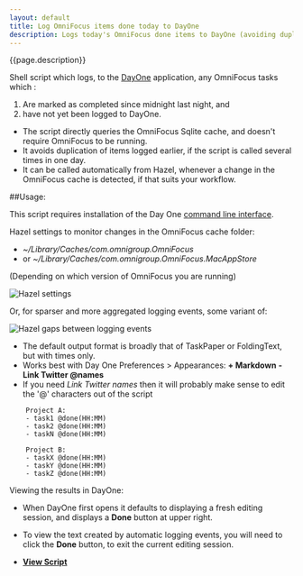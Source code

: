 ```yaml
---
layout: default
title: Log OmniFocus items done today to DayOne
description: Logs today's OmniFocus done items to DayOne (avoiding duplication)
---
```


{{page.description}}

Shell script which logs, to the [DayOne](http://dayoneapp.com) application, any OmniFocus tasks which :

1.	Are marked as completed since midnight last night, and
2.	have not yet been logged to DayOne.

- The script directly queries the OmniFocus Sqlite cache, and doesn't require OmniFocus to be running.
- It avoids duplication of items logged earlier, if the script is called several times in one day.
- It can be called automatically from Hazel, whenever a change in the OmniFocus cache is detected, if that suits your workflow.

##Usage:

This script requires installation of the Day One [command line interface](http://dayoneapp.com/tools/).

Hazel settings to monitor changes in the OmniFocus cache folder:
- *~/Library/Caches/com.omnigroup.OmniFocus*
- or *~/Library/Caches/com.omnigroup.OmniFocus.MacAppStore*

(Depending on which version of OmniFocus you are running)

![Hazel settings](https://raw.github.com/RobTrew/tree-tools/master/OmniFocus%20scripts/Shell%20scripts%20for%20Geektool%20or%20logging/HazelSettings4DayOneLog.png)

Or, for sparser and more aggregated logging events, some variant of:

![Hazel gaps between logging events](https://raw.github.com/RobTrew/tree-tools/master/OmniFocus%20scripts/Shell%20scripts%20for%20Geektool%20or%20logging/HazelLoggingIntervals.png)

- The default output format is broadly that of TaskPaper or FoldingText, but with times only. 
- Works best with Day One Preferences > Appearances:  **+ Markdown** **- Link Twitter @names**
- If you need *Link Twitter names* then it will probably make sense to edit the '@' characters out of the script

```
    Project A:
    - task1 @done(HH:MM)
    - task2 @done(HH:MM)
    - taskN @done(HH:MM)
    
    Project B:
    - taskX @done(HH:MM)
    - taskY @done(HH:MM)
    - taskZ @done(HH:MM)
```
Viewing the results in DayOne:
- When DayOne first opens it defaults to displaying a fresh editing session, and displays a **Done** button at upper right.
- To view the text created by automatic logging events, you will need to click the **Done** button, to exit the current editing session.

- [**View Script**](https://github.com/RobTrew/tree-tools/blob/master/OmniFocus%20scripts/Shell%20scripts%20for%20Geektool%20or%20logging/OmniFocusLogDone2DayOne.sh)
